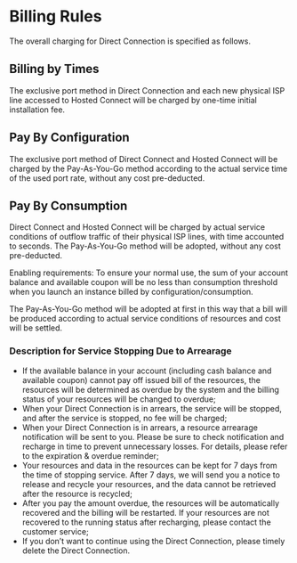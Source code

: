 # Billing Rules
The overall charging for Direct Connection is specified as follows.

## Billing by Times
The exclusive port method in Direct Connection and each new physical ISP line accessed to Hosted Connect will be charged by one-time initial installation fee.

## Pay By Configuration
The exclusive port method of Direct Connect and Hosted Connect will be charged by the Pay-As-You-Go method according to the actual service time of the used port rate, without any cost pre-deducted.

## Pay By Consumption
Direct Connect and Hosted Connect will be charged by actual service conditions of outflow traffic of their physical ISP lines, with time accounted to seconds. The Pay-As-You-Go method will be adopted, without any cost pre-deducted.

Enabling requirements: To ensure your normal use, the sum of your account balance and available coupon will be no less than consumption threshold when you launch an instance billed by configuration/consumption.

The Pay-As-You-Go method will be adopted at first in this way that a bill will be produced according to actual service conditions of resources and cost will be settled.

### Description for Service Stopping Due to Arrearage
* If the available balance in your account (including cash balance and available coupon) cannot pay off issued bill of the resources, the resources will be determined as overdue by the system and the billing status of your resources will be changed to overdue;
* When your Direct Connection is in arrears, the service will be stopped, and after the service is stopped, no fee will be charged;
* When your Direct Connection is in arrears, a resource arrearage notification will be sent to you. Please be sure to check notification and recharge in time to prevent unnecessary losses. For details, please refer to the expiration & overdue reminder;
* Your resources and data in the resources can be kept for 7 days from the time of stopping service. After 7 days, we will send you a notice to release and recycle your resources, and the data cannot be retrieved after the resource is recycled;
* After you pay the amount overdue, the resources will be automatically recovered and the billing will be restarted. If your resources are not recovered to the running status after recharging, please contact the customer service;
* If you don’t want to continue using the Direct Connection, please timely delete the Direct Connection.
